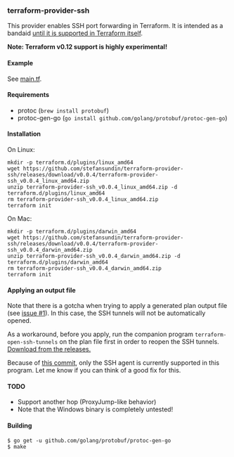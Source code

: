 

### terraform-provider-ssh

This provider enables SSH port forwarding in Terraform. It is intended as a
bandaid [until it is supported in Terraform itself](https://github.com/hashicorp/terraform/issues/8367).

**Note: Terraform v0.12 support is highly experimental!**

#### Example

See [main.tf](main.tf).

#### Requirements

* protoc (``` brew install protobuf ```)
* protoc-gen-go (``` go install github.com/golang/protobuf/protoc-gen-go ```)
#### Installation

On Linux:

```shell
mkdir -p terraform.d/plugins/linux_amd64
wget https://github.com/stefansundin/terraform-provider-ssh/releases/download/v0.0.4/terraform-provider-ssh_v0.0.4_linux_amd64.zip
unzip terraform-provider-ssh_v0.0.4_linux_amd64.zip -d terraform.d/plugins/linux_amd64
rm terraform-provider-ssh_v0.0.4_linux_amd64.zip
terraform init
```

On Mac:

```shell
mkdir -p terraform.d/plugins/darwin_amd64
wget https://github.com/stefansundin/terraform-provider-ssh/releases/download/v0.0.4/terraform-provider-ssh_v0.0.4_darwin_amd64.zip
unzip terraform-provider-ssh_v0.0.4_darwin_amd64.zip -d terraform.d/plugins/darwin_amd64
rm terraform-provider-ssh_v0.0.4_darwin_amd64.zip
terraform init
```

#### Applying an output file

Note that there is a gotcha when trying to apply a generated plan output file (see [issue #1](https://github.com/stefansundin/terraform-provider-ssh/issues/1)). In this case, the SSH tunnels will not be automatically opened.

As a workaround, before you apply, run the companion program `terraform-open-ssh-tunnels` on the plan file first in order to reopen the SSH tunnels. [Download from the releases.](https://github.com/stefansundin/terraform-provider-ssh/releases/latest)

Because of [this commit](https://github.com/stefansundin/terraform-provider-ssh/commit/37fa9835b75fde095c863fca89e2f28a0169919d), only the SSH agent is currently supported in this program. Let me know if you can think of a good fix for this.

#### TODO

- Support another hop (ProxyJump-like behavior)
- Note that the Windows binary is completely untested!


#### Building

```
$ go get -u github.com/golang/protobuf/protoc-gen-go
$ make
```

